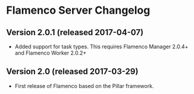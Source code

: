 Flamenco Server Changelog
=========================

## Version 2.0.1 (released 2017-04-07)

- Added support for task types. This requires Flamenco Manager 2.0.4+ and Flamenco Worker 2.0.2+


## Version 2.0 (released 2017-03-29)

- First release of Flamenco based on the Pillar framework.
